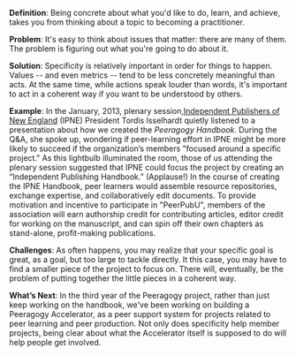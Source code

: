 **Definition**: Being concrete about what you'd like to do, learn, and
achieve, takes you from thinking about a topic to becoming a
practitioner.

**Problem**: It's easy to think about issues that matter: there are many
of them. The problem is figuring out what you're going to do about it.

**Solution**: Specificity is relatively important in order for things to
happen. Values -- and even metrics -- tend to be less concretely
meaningful than acts. At the same time, while actions speak louder than
words, it's important to act in a coherent way if you want to be
understood by others.

**Example**: In the January, 2013, plenary session,[Independent
Publishers of New England](http://ipne.org) (IPNE) President Tordis
Isselhardt quietly listened to a presentation about how we created the
*Peeragogy Handbook*. During the Q&A, she spoke up, wondering if
peer-learning effort in IPNE might be more likely to succeed if the
organization’s members "focused around a specific project." As this
lightbulb illuminated the room, those of us attending the plenary
session suggested that IPNE could focus the project by creating an
“Independent Publishing Handbook.” (Applause!) In the course of creating
the IPNE Handbook, peer learners would assemble resource repositories,
exchange expertise, and collaboratively edit documents. To provide
motivation and incentive to participate in "PeerPubU", members of the
association will earn authorship credit for contributing articles,
editor credit for working on the manuscript, and can spin off their own
chapters as stand-alone, profit-making publications.

**Challenges**: As often happens, you may realize that your specific
goal is great, as a goal, but too large to tackle directly. It this
case, you may have to find a smaller piece of the project to focus on.
There will, eventually, be the problem of putting together the little
pieces in a coherent way.

**What’s Next**: In the third year of the Peeragogy project, rather than
just keep working on the handbook, we've been working on building a
Peeragogy Accelerator, as a peer support system for projects related to
peer learning and peer production. Not only does specificity help member
projects, being clear about what the Accelerator itself is supposed to
do will help people get involved.
